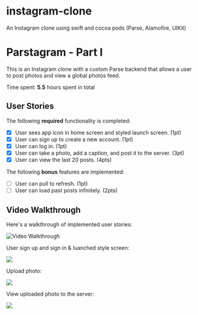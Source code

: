 # instagram-clone
An Instagram clone using swift and cocoa pods (Parse, Alamofire, UIKit)


# Parstagram - Part I

This is an Instagram clone with a custom Parse backend that allows a user to post photos and view a global photos feed.

Time spent: **5.5** hours spent in total

## User Stories

The following **required** functionality is completed:

- [X] User sees app icon in home screen and styled launch screen. (1pt)
- [X] User can sign up to create a new account. (1pt)
- [X] User can log in. (1pt)
- [X] User can take a photo, add a caption, and post it to the server. (3pt)
- [X] User can view the last 20 posts. (4pts)

The following **bonus** features are implemented:

- [ ] User can pull to refresh. (1pt)
- [ ] User can load past posts infinitely. (2pts)

## Video Walkthrough

Here's a walkthrough of implemented user stories:

<img src='https://media.giphy.com/media/Oq1t8YyePSvqBvWzOS/giphy.gif' title='Video Walkthrough' width='' alt='Video Walkthrough' />

User sign up and sign in & luanched style screen:

<img src='https://media.giphy.com/media/UeeAqYrr5z69ZwrJMg/giphy.gif' />



Upload photo:

<img src='https://media.giphy.com/media/ut13LKTWr0mX0tXFrX/giphy.gif'/>


View uploaded photo to the server:

<img src='https://media.giphy.com/media/kDBztmuT3LKPs0o9x6/giphy.gif'/>
